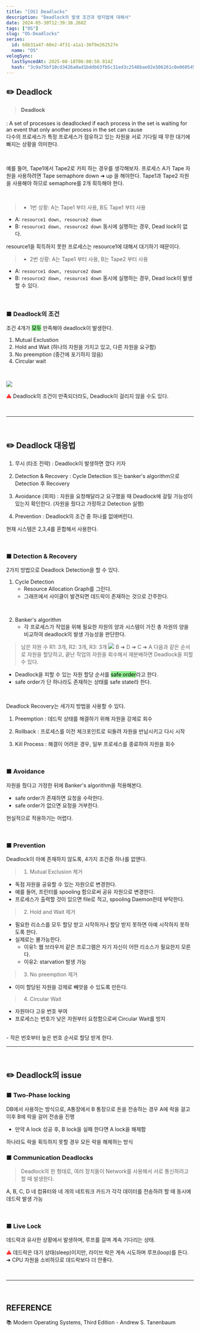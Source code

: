 ```yaml
---
title: "[OS] Deadlocks"
description: "Deadlock의 발생 조건과 방지법에 대해서"
date: 2024-05-30T12:39:38.268Z
tags: ["OS"]
slug: "OS-Deadlocks"
series:
  id: 68b31a47-60e2-4f31-a1a1-36f9e262527e
  name: "OS"
velogSync:
  lastSyncedAt: 2025-08-18T06:08:50.914Z
  hash: "3c9a75bf10cd3426a0ad1bddb63fb5c31ed3c2548bae02e506261c0e060545b1"
---
```


## ✏️ Deadlock
> #### Deadlock
: A set of processes is deadlocked if each process in the set is waiting for an event that only another process in the set can cause<br>
다수의 프로세스가 특정 프로세스가 점유하고 있는 자원을 서로 기다릴 때 무한 대기에 빠지는 상황을 의미한다.

<br>

예를 들어, Tape1에서 Tape2로 카피 하는 경우를 생각해보자.
프로세스 A가 Tape 자원을 사용하려면 Tape semaphore down ➜ up 을 해야한다. Tape1과 Tape2 자원을 사용해야 하므로 semaphore를 2개 흭득해야 한다.

<br>

>- 1번 상황: A는 Tape1 부터 사용, B도 Tape1 부터 사용
   - A: ```resource1 down, resource2 down```
   - B: ```resource1 down, resource2 down```
동시에 실행하는 경우, Dead lock이 없다.

resource1을 흭득하지 못한 프로세스는 resource1에 대해서 대기하기 때문이다.
<br>

>- 2번 상황: A는 Tape1 부터 사용, B는 Tape2 부터 사용
   - A: ```resource1 down, resource2 down```
   - B: ```resource2 down, resource1 down```
동시에 실행하는 경우, Dead lock이 발생할 수 있다.



<br>

### ■ Deadlock의 조건
조건 4개가 <span style = "background-color: lightgreen; color:black">모두</span> 만족해야 deadlock이 발생한다.

1. Mutual Exclustion
2. Hold and Wait (하나의 자원을 가지고 있고, 다른 자원을 요구함)
3. No preemption (중간에 포기하지 않음)
4. Circular wait 

<br>

![](https://velog.velcdn.com/images/jaewon-ju/post/29e1419b-ba6a-4e76-b0f7-846a2fffd12f/image.png)

<span style = "color:red">⚠️</span> Deadlock의 조건이 만족되더라도, Deadlock이 걸리지 않을 수도 있다.


<br>

---

<br>

## ✏️ Deadlock 대응법
1. 무시 (타조 전략)
: Deadlock이 발생하면 껐다 키자

2. Detection & Recovery 
: Cycle Detection 또는 banker's algorithm으로 Detection 후 Recovery

3. Avoidance (회피)
: 자원을 요청해달라고 요구했을 때 Deadlock에 걸릴 가능성이 있는지 확인한다.
(자원을 줬다고 가정하고 Detection 실행)
   
4. Prevention 
: Deadlock의 조건 중 하나를 없애버린다.

현재 시스템은 2,3,4를 혼합해서 사용한다.

<br>

### ■ Detection & Recovery
2가지 방법으로 Deadlock Detection을 할 수 있다.

1. Cycle Detection
   - Resource Allocation Graph를 그린다. 
   - 그래프에서 사이클이 발견되면 데드락이 존재하는 것으로 간주한다.

<br>

2. Banker's algorithm
   - 각 프로세스가 작업을 위해 필요한 자원의 양과 시스템이 가진 총 자원의 양을 비교하여 deadlock의 발생 가능성을 판단한다.
> 남은 자원 수 R1: 3개, R2: 3개, R3: 3개
![](https://velog.velcdn.com/images/jaewon-ju/post/15329738-ba2c-498a-ae86-e81af38c9754/image.png)
B ➜ D ➜ C ➜ A
다음과 같은 순서로 자원을 할당하고, 끝난 작업의 자원을 회수해서 재분배하면 Deadlock을 피할 수 있다.
   - Deadlock을 피할 수 있는 자원 할당 순서를 <span style = "background-color: lightgreen; color:black">safe order</span>라고 한다.
   - safe order가 단 하나라도 존재하는 상태를 safe state라 한다.

<br>

Deadlock Recovery는 세가지 방법을 사용할 수 있다.

1. Preemption
: 데드락 상태를 해결하기 위해 자원을 강제로 회수

2. Rollback
: 프로세스를 이전 체크포인트로 되돌려 자원을 반납시키고 다시 시작

3. Kill Process
: 해결이 어려운 경우, 일부 프로세스를 종료하여 자원을 회수


<br>

### ■ Avoidance
자원을 줬다고 가정한 뒤에 Banker's algorithm을 적용해본다.

- safe order가 존재하면 요청을 수락한다.
- safe order가 없으면 요청을 거부한다.

현실적으로 적용하기는 어렵다.

<br>

### ■ Prevention
Deadlock이 아예 존재하지 않도록, 4가지 조건중 하나를 없앤다.

>1. Mutual Exclusion 제거<br>
- 독점 자원을 공유할 수 있는 자원으로 변경한다.
- 예를 들어, 프린터를 spooling 함으로써 공유 자원으로 변경한다.
- 프로세스가 출력할 것이 있으면 file로 적고, spooling Daemon한테 부탁한다.


>2. Hold and Wait 제거<br>
- 필요한 리소스를 모두 할당 받고 시작하거나 할당 받지 못하면 아예 시작하지 못하도록 한다.
- 실제로는 불가능한다.
   - 이유1: 웹 브라우저 같은 프로그램은 자기 자신이 어떤 리소스가 필요한지 모른다.
   - 이유2: starvation 발생 가능

>3. No preemption 제거
- 이미 할당된 자원을 강제로 빼앗을 수 있도록 만든다.

>4. Circular Wait
- 자원마다 고유 번호 부여
- 프로세스는 번호가 낮은 자원부터 요청함으로써 Circular Wait를 방지
<br>
   - 작은 번호부터 높은 번호 순서로 할당 받게 한다.
   
<br>

---

<br>

## ✏️ Deadlock의 issue
### ■ Two-Phase locking
DB에서 사용하는 방식으로, A통장에서 B 통장으로 돈을 전송하는 경우 A에 락을 걸고 이후 B에 락을 걸어 전송을 진행
 
 - 만약 A lock 성공 후, B lock을 실패 한다면 A lock을 해제함

하나라도 락을 획득하지 못할 경우 모든 락을 해제하는 방식
<br>

### ■ Communication Deadlocks
> Deadlock의 한 형태로, 여러 장치들이 Network를 사용해서 서로 통신하려고 할 때 발생한다.

A, B, C, D 네 컴퓨터와 네 개의 네트워크 카드가 각각 데이터를 전송하려 할 때 동시에 데드락 발생 가능

<br>

### ■ Live Lock
데드락과 유사한 상황에서 발생하며, 루프를 걸며 계속 기다리는 상태.

<span style = "color:red">⚠️</span> 데드락은 대기 상태(sleep)이지만, 라이브 락은 계속 시도하며 루프(loop)를 돈다.
➜ CPU 자원을 소비하므로 데드락보다 더 안좋다.


<br>

---

<br>

## REFERENCE
📚 Modern Operating Systems, Third Edition - Andrew S. Tanenbaum